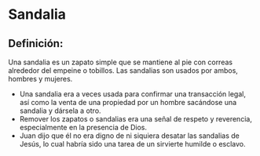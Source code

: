 # Sandalia

## Definición: 

Una sandalia es un zapato simple que se mantiene al pie con correas alrededor del empeine o tobillos. Las sandalias son usados por ambos, hombres y mujeres.

* Una sandalia era a veces usada para confirmar una transacción legal, así como la venta de una propiedad por un hombre sacándose una sandalia y dársela a otro.
* Remover los zapatos o sandalias era una señal de respeto y reverencia, especialmente en la presencia de Dios.
* Juan dijo que él no era digno de ni siquiera desatar las sandalias de Jesús, lo cual habría sido una tarea de un sirvierte humilde o esclavo.

